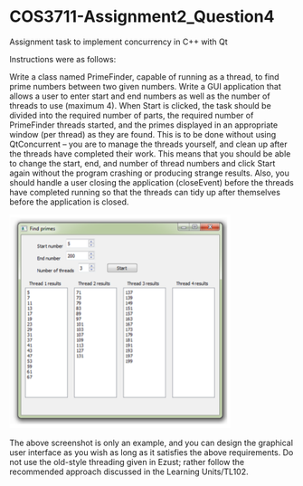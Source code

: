 # COS3711-Assignment2_Question4
Assignment task to implement concurrency in C++ with Qt

Instructions were as follows:

Write a class named PrimeFinder, capable of running as a thread, to find prime numbers between two given numbers. Write a GUI application that allows a user to enter start and end numbers as well as the number of threads to use (maximum 4). When Start is clicked, the task should be divided into the required number of parts, the required number of PrimeFinder threads started, and the primes displayed in an appropriate window (per thread) as they are found. This is to be done without using QtConcurrent – you are to manage the threads yourself, and clean up after the threads have completed their work. This means that you should be able to change the start, end, and number of thread numbers and click Start again without the program crashing or producing strange results. Also, you should handle a user closing the application (closeEvent) before the threads have completed running so that the threads can tidy up after themselves before the application is closed.

![example](/images/screen.png?raw=true)

The above screenshot is only an example, and you can design the graphical user interface as you wish as long as it satisfies the above requirements.
Do not use the old-style threading given in Ezust; rather follow the recommended approach discussed in the Learning Units/TL102.
